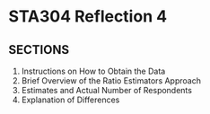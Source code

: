 # STA304 Reflection 4

## SECTIONS
1. Instructions on How to Obtain the Data
2. Brief Overview of the Ratio Estimators Approach
3. Estimates and Actual Number of Respondents
4. Explanation of Differences
